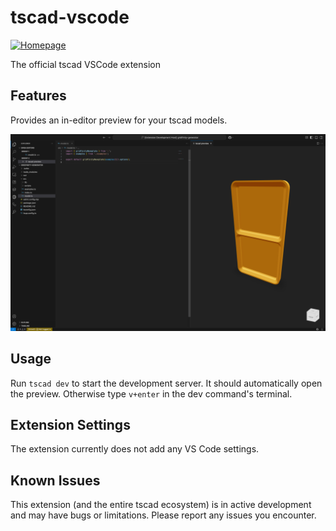 <!-- #region header -->
<!-- Generated by @toolsync/builtin/package-readme. Do not edit manually, instead run `toolsync prepare`. -->

# tscad-vscode

[![Homepage](https://img.shields.io/badge/docs-default)](https://tscad.vercel.app)

The official tscad VSCode extension

<!-- #endregion header -->

## Features

Provides an in-editor preview for your tscad models.

![Preview](images/vscode-extension.png)

## Usage

Run `tscad dev` to start the development server. It should automatically open the preview. Otherwise type `v+enter` in the dev command's terminal.

<!-- ## Requirements -->

## Extension Settings

The extension currently does not add any VS Code settings.

## Known Issues

This extension (and the entire tscad ecosystem) is in active development and may have bugs or limitations. Please report any issues you encounter.

<!-- ## Release Notes -->
